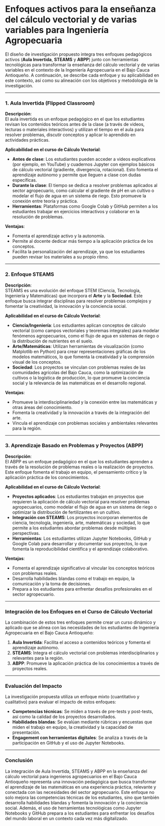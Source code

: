 # Enfoques activos para la enseñanza del cálculo vectorial y de varias variables para Ingeniería Agropecuaria  

El diseño de investigación propuesto integra tres enfoques pedagógicos activos (**Aula Invertida**, **STEAMS** y **ABPP**) junto con herramientas tecnológicas para transformar la enseñanza del cálculo vectorial y de varias variables en el contexto de la Ingeniería Agropecuaria en el Bajo Cauca Antioqueño. A continuación, se describe cada enfoque y su aplicabilidad en este contexto, así como su alineación con los objetivos y metodología de la investigación.

---

### **1. Aula Invertida (Flipped Classroom)**  
**Descripción**:  
El aula invertida es un enfoque pedagógico en el que los estudiantes revisan los contenidos teóricos antes de la clase (a través de videos, lecturas o materiales interactivos) y utilizan el tiempo en el aula para resolver problemas, discutir conceptos y aplicar lo aprendido en actividades prácticas.  

**Aplicabilidad en el curso de Cálculo Vectorial**:  
- **Antes de clase**: Los estudiantes pueden acceder a videos explicativos (por ejemplo, en YouTube) y cuadernos Jupyter con ejemplos básicos de cálculo vectorial (gradiente, divergencia, rotacional). Esto fomenta el aprendizaje autónomo y permite que lleguen a clase con dudas específicas.  
- **Durante la clase**: El tiempo se dedica a resolver problemas aplicados al sector agropecuario, como calcular el gradiente de pH en un cultivo o modelar el flujo de agua en un sistema de riego. Esto promueve la conexión entre teoría y práctica.  
- **Herramientas**: Plataformas como Google Colab y GitHub permiten a los estudiantes trabajar en ejercicios interactivos y colaborar en la resolución de problemas.  

**Ventajas**:  
- Fomenta el aprendizaje activo y la autonomía.  
- Permite al docente dedicar más tiempo a la aplicación práctica de los conceptos.  
- Facilita la personalización del aprendizaje, ya que los estudiantes pueden revisar los materiales a su propio ritmo.  

---

### **2. Enfoque STEAMS**  
**Descripción**:  
STEAMS es una evolución del enfoque STEM (Ciencia, Tecnología, Ingeniería y Matemáticas) que incorpora el **Arte** y la **Sociedad**. Este enfoque busca integrar disciplinas para resolver problemas complejos y fomentar la creatividad, la innovación y la conciencia social.  

**Aplicabilidad en el curso de Cálculo Vectorial**:  
- **Ciencia/Ingeniería**: Los estudiantes aplican conceptos de cálculo vectorial (como campos vectoriales y teoremas integrales) para modelar fenómenos agropecuarios, como el flujo de agua en sistemas de riego o la distribución de nutrientes en el suelo.  
- **Arte/Matemáticas**: Utilizan herramientas de visualización (como Matplotlib en Python) para crear representaciones gráficas de los modelos matemáticos, lo que fomenta la creatividad y la comprensión visual de los conceptos.  
- **Sociedad**: Los proyectos se vinculan con problemas reales de las comunidades agrícolas del Bajo Cauca, como la optimización de cultivos o la logística de producción, lo que promueve la conciencia social y la relevancia de las matemáticas en el desarrollo regional.  

**Ventajas**:  
- Promueve la interdisciplinariedad y la conexión entre las matemáticas y otras áreas del conocimiento.  
- Fomenta la creatividad y la innovación a través de la integración del arte.  
- Vincula el aprendizaje con problemas sociales y ambientales relevantes para la región.  

---

### **3. Aprendizaje Basado en Problemas y Proyectos (ABPP)**  
**Descripción**:  
El ABPP es un enfoque pedagógico en el que los estudiantes aprenden a través de la resolución de problemas reales o la realización de proyectos. Este enfoque fomenta el trabajo en equipo, el pensamiento crítico y la aplicación práctica de los conocimientos.  

**Aplicabilidad en el curso de Cálculo Vectorial**:  
- **Proyectos aplicados**: Los estudiantes trabajan en proyectos que requieren la aplicación de cálculo vectorial para resolver problemas agropecuarios, como modelar el flujo de agua en un sistema de riego o optimizar la distribución de fertilizantes en un cultivo.  
- **Integración con STEAMS**: Los proyectos incorporan elementos de ciencia, tecnología, ingeniería, arte, matemáticas y sociedad, lo que permite a los estudiantes abordar problemas desde múltiples perspectivas.  
- **Herramientas**: Los estudiantes utilizan Jupyter Notebooks, GitHub y Google Colab para desarrollar y documentar sus proyectos, lo que fomenta la reproducibilidad científica y el aprendizaje colaborativo.  

**Ventajas**:  
- Fomenta el aprendizaje significativo al vincular los conceptos teóricos con problemas reales.  
- Desarrolla habilidades blandas como el trabajo en equipo, la comunicación y la toma de decisiones.  
- Prepara a los estudiantes para enfrentar desafíos profesionales en el sector agropecuario.  

---

### **Integración de los Enfoques en el Curso de Cálculo Vectorial**  
La combinación de estos tres enfoques permite crear un curso dinámico y aplicado que se alinea con las necesidades de los estudiantes de Ingeniería Agropecuaria en el Bajo Cauca Antioqueño:  

1. **Aula Invertida**: Facilita el acceso a contenidos teóricos y fomenta el aprendizaje autónomo.  
2. **STEAMS**: Integra el cálculo vectorial con problemas interdisciplinarios y relevantes para la región.  
3. **ABPP**: Promueve la aplicación práctica de los conocimientos a través de proyectos reales.  

---

### **Evaluación del Impacto**  
La investigación propuesta utiliza un enfoque mixto (cuantitativo y cualitativo) para evaluar el impacto de estos enfoques:  
- **Competencias técnicas**: Se miden a través de pre-tests y post-tests, así como la calidad de los proyectos desarrollados.  
- **Habilidades blandas**: Se evalúan mediante rúbricas y encuestas que miden el trabajo en equipo, la creatividad y la capacidad de presentación.  
- **Engagement con herramientas digitales**: Se analiza a través de la participación en GitHub y el uso de Jupyter Notebooks.  

---

### **Conclusión**  
La integración de Aula Invertida, STEAMS y ABPP en la enseñanza del cálculo vectorial para ingenieros agropecuarios en el Bajo Cauca Antioqueño representa una innovación pedagógica que busca transformar el aprendizaje de las matemáticas en una experiencia práctica, relevante y conectada con las necesidades del sector agropecuario. Este enfoque no solo mejora las competencias técnicas de los estudiantes, sino que también desarrolla habilidades blandas y fomenta la innovación y la conciencia social. Además, el uso de herramientas tecnológicas como Jupyter Notebooks y GitHub prepara a los estudiantes para enfrentar los desafíos del mundo laboral en un contexto cada vez más digitalizado.